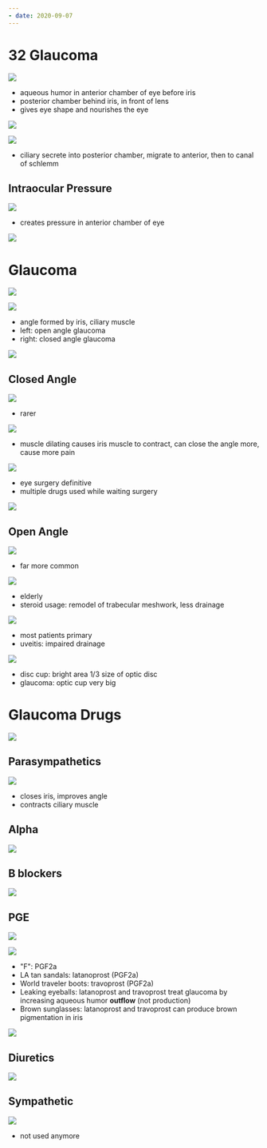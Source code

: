 ```yaml
---
- date: 2020-09-07
---
```


# 32 Glaucoma

<!-- aqueous humor resides in, function. Anterior vs posterior chamber.. -->

![](https://photos.thisispiggy.com/file/wikiFiles/1byYaNA.jpg)

- aqueous humor in anterior chamber of eye before iris
- posterior chamber behind iris, in front of lens
- gives eye shape and nourishes the eye

<!-- aqueous humor pathway.. -->

![](https://photos.thisispiggy.com/file/wikiFiles/soYC8rM.jpg)

![](https://photos.thisispiggy.com/file/wikiFiles/Y2x9v21.jpg)

- ciliary secrete into posterior chamber, migrate to anterior, then to canal of schlemm

## Intraocular Pressure

<!-- intraocular pressure measured by, determined by.. -->

![](https://photos.thisispiggy.com/file/wikiFiles/xUk49An.jpg)

- creates pressure in anterior chamber of eye

<!-- autonomic control of intraocular pressure.. -->

![](https://photos.thisispiggy.com/file/wikiFiles/0Le4Cwg.jpg)

# Glaucoma

<!-- glaucoma is, symptoms, 2 types.. -->

![](https://photos.thisispiggy.com/file/wikiFiles/cCqhIQI.jpg)

<!-- open angle vs closed angle glaucoma.. -->

![](https://photos.thisispiggy.com/file/wikiFiles/4GjkuNq.jpg)

- angle formed by iris, ciliary muscle
- left: open angle glaucoma
- right: closed angle glaucoma

![](https://photos.thisispiggy.com/file/wikiFiles/2akf4Iz.jpg)

## Closed Angle

<!-- closed angle glaucoma cause, onset, symptoms, gets worse when, epidemiology.. -->

![](https://photos.thisispiggy.com/file/wikiFiles/Pbh6ScD.jpg)

- rarer

![](https://photos.thisispiggy.com/file/wikiFiles/a7lkHNo.jpg)

- muscle dilating causes iris muscle to contract, can close the angle more, cause more pain

<!-- closed angle glaucoma treatment.. -->

![](https://photos.thisispiggy.com/file/wikiFiles/q8xM5V8.jpg)

- eye surgery definitive
- multiple drugs used while waiting surgery

<!-- chronic angle closure is, difference from closed angle, diagnosis and symptoms.. -->

![](https://photos.thisispiggy.com/file/wikiFiles/9zwpCWa.jpg)

## Open Angle

<!-- open angle glaucoma epidemiology, onset, 2 pathogenesis, symptoms.. -->

![](https://photos.thisispiggy.com/file/wikiFiles/RDEX8zu.jpg)

- far more common

<!-- open angle glaucoma demographics.. -->

![](https://photos.thisispiggy.com/file/wikiFiles/TEchufq.jpg)

- elderly
- steroid usage: remodel of trabecular meshwork, less drainage

<!-- open angle glaucoma primary vs secondary causes.. -->

![](https://photos.thisispiggy.com/file/wikiFiles/K1d1XGl.jpg)

- most patients primary
- uveitis: impaired drainage

<!-- what is disc cupping. Where do you see it.. -->

![](https://photos.thisispiggy.com/file/wikiFiles/H3939tR.jpg)

- disc cup: bright area 1/3 size of optic disc
- glaucoma: optic cup very big

# Glaucoma Drugs

<!-- glaucoma drugs overview.. -->

![](https://photos.thisispiggy.com/file/wikiFiles/EosKd8B.jpg)

## Parasympathetics

<!-- parasympathetic glaucoma drugs, MOA.. -->

![](https://photos.thisispiggy.com/file/wikiFiles/sjyjJCR.jpg)

- closes iris, improves angle
- contracts ciliary muscle

## Alpha

<!-- alpha drugs for glaucoma, MOA, SE.. -->

![](https://photos.thisispiggy.com/file/wikiFiles/i1vauKZ.jpg)

## B blockers

<!-- beta drugs for glaucoma, MOA.. -->

![](https://photos.thisispiggy.com/file/wikiFiles/mCxEtAq.jpg)

## PGE

<!-- PGE drugs for glaucoma, MOA, SE.. -->

![](https://photos.thisispiggy.com/file/wikiFiles/CJtARlM.jpg)

![](https://photos.thisispiggy.com/file/wikiFiles/Nm44mHn.jpg)

- "F": PGF2a
- LA tan sandals: latanoprost (PGF2a)
- World traveler boots: travoprost (PGF2a)
- Leaking eyeballs: latanoprost and travoprost treat glaucoma by increasing aqueous humor **outflow** (not production)
- Brown sunglasses: latanoprost and travoprost can produce brown pigmentation in iris

![](https://photos.thisispiggy.com/file/wikiFiles/4KXWCux.jpg)

## Diuretics

<!-- diuretics for glaucoma, MOA.. -->

![](https://photos.thisispiggy.com/file/wikiFiles/ufiVpll.jpg)

## Sympathetic

<!-- sympathetic drugs for glaucoma, MOA.. -->

![](https://photos.thisispiggy.com/file/wikiFiles/xZ3LjeH.jpg)

- not used anymore
